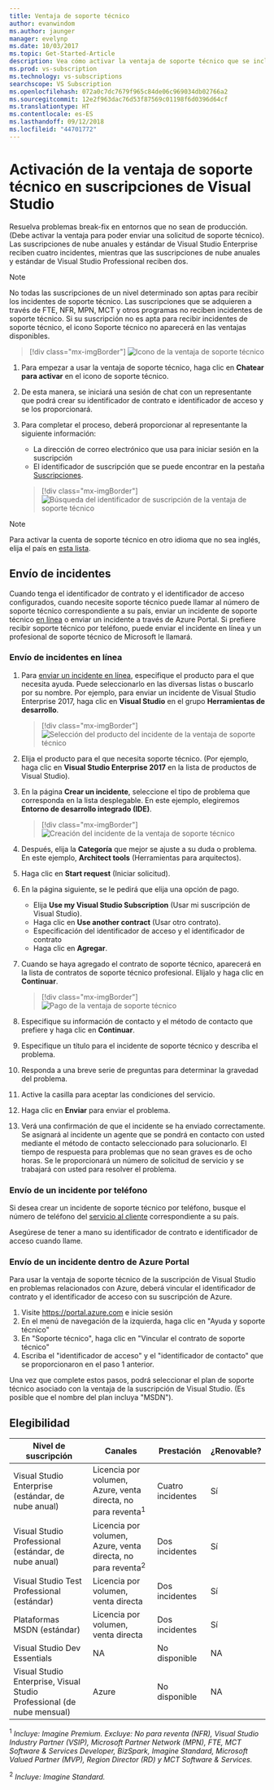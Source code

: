 ```yaml
---
title: Ventaja de soporte técnico
author: evanwindom
ms.author: jaunger
manager: evelynp
ms.date: 10/03/2017
ms.topic: Get-Started-Article
description: Vea cómo activar la ventaja de soporte técnico que se incluye con la suscripción de Visual Studio.
ms.prod: vs-subscription
ms.technology: vs-subscriptions
searchscope: VS Subscription
ms.openlocfilehash: 072a0c7dc7679f965c84de06c969034db02766a2
ms.sourcegitcommit: 12e2f963dac76d53f87569c01198f6d0396d64cf
ms.translationtype: HT
ms.contentlocale: es-ES
ms.lasthandoff: 09/12/2018
ms.locfileid: "44701772"
---
```

# <a name="activate-the-technical-support-benefit-in-visual-studio-subscriptions"></a>Activación de la ventaja de soporte técnico en suscripciones de Visual Studio

Resuelva problemas break-fix en entornos que no sean de producción. (Debe activar la ventaja para poder enviar una solicitud de soporte técnico). Las suscripciones de nube anuales y estándar de Visual Studio Enterprise reciben cuatro incidentes, mientras que las suscripciones de nube anuales y estándar de Visual Studio Professional reciben dos.

   > [!NOTE]
   > No todas las suscripciones de un nivel determinado son aptas para recibir los incidentes de soporte técnico. Las suscripciones que se adquieren a través de FTE, NFR, MPN, MCT y otros programas no reciben incidentes de soporte técnico. Si su suscripción no es apta para recibir incidentes de soporte técnico, el icono Soporte técnico no aparecerá en las ventajas disponibles.

> [!div class="mx-imgBorder"]
> ![Icono de la ventaja de soporte técnico](_img\vs-tech-support\vs-tech-support-tile.png)


1.  Para empezar a usar la ventaja de soporte técnico, haga clic en **Chatear para activar** en el icono de soporte técnico. 
2.  De esta manera, se iniciará una sesión de chat con un representante que podrá crear su identificador de contrato e identificador de acceso y se los proporcionará. 
3.  Para completar el proceso, deberá proporcionar al representante la siguiente información:
    - La dirección de correo electrónico que usa para iniciar sesión en la suscripción
    - El identificador de suscripción que se puede encontrar en la pestaña [Suscripciones](https://my.visualstudio.com/subscriptions).

    > [!div class="mx-imgBorder"]
    > ![Búsqueda del identificador de suscripción de la ventaja de soporte técnico](_img\vs-tech-support\vs-tech-support-subID-cropped.png)


> [!NOTE]
> Para activar la cuenta de soporte técnico en otro idioma que no sea inglés, elija el país en [esta lista](https://support.microsoft.com/help/14084/activate-support-contract).   


## <a name="how-to-submit-an-incident"></a>Envío de incidentes

Cuando tenga el identificador de contrato y el identificador de acceso configurados, cuando necesite soporte técnico puede llamar al número de soporte técnico correspondiente a su país, enviar un incidente de soporte técnico [en línea](http://support.microsoft.com/oas/) o enviar un incidente a través de Azure Portal. Si prefiere recibir soporte técnico por teléfono, puede enviar el incidente en línea y un profesional de soporte técnico de Microsoft le llamará.

### <a name="submit-an-incident-online"></a>Envío de incidentes en línea

1.  Para [enviar un incidente en línea](http://support.microsoft.com/oas/), especifique el producto para el que necesita ayuda. Puede seleccionarlo en las diversas listas o buscarlo por su nombre. Por ejemplo, para enviar un incidente de Visual Studio Enterprise 2017, haga clic en **Visual Studio** en el grupo **Herramientas de desarrollo**.
    > [!div class="mx-imgBorder"]    
    > ![Selección del producto del incidente de la ventaja de soporte técnico](_img\vs-tech-support\vs-tech-support-select-product.png)

2.  Elija el producto para el que necesita soporte técnico. (Por ejemplo, haga clic en **Visual Studio Enterprise 2017** en la lista de productos de Visual Studio).
3.  En la página **Crear un incidente**, seleccione el tipo de problema que corresponda en la lista desplegable. En este ejemplo, elegiremos **Entorno de desarrollo integrado (IDE)**.
    > [!div class="mx-imgBorder"]    
    > ![Creación del incidente de la ventaja de soporte técnico](_img\vs-tech-support\vs-tech-support-create-incident.png)

4.  Después, elija la **Categoría** que mejor se ajuste a su duda o problema. En este ejemplo, **Architect tools** (Herramientas para arquitectos).
5.  Haga clic en **Start request** (Iniciar solicitud).
6.  En la página siguiente, se le pedirá que elija una opción de pago.
    - Elija **Use my Visual Studio Subscription** (Usar mi suscripción de Visual Studio).
    - Haga clic en **Use another contract** (Usar otro contrato).
    - Especificación del identificador de acceso y el identificador de contrato
    - Haga clic en **Agregar**.
7.  Cuando se haya agregado el contrato de soporte técnico, aparecerá en la lista de contratos de soporte técnico profesional. Elíjalo y haga clic en **Continuar**.
    > [!div class="mx-imgBorder"]     
    > ![Pago de la ventaja de soporte técnico](_img\vs-tech-support\vs-tech-support-payment.png)

8.  Especifique su información de contacto y el método de contacto que prefiere y haga clic en **Continuar**.
9.  Especifique un título para el incidente de soporte técnico y describa el problema.
10. Responda a una breve serie de preguntas para determinar la gravedad del problema.
11. Active la casilla para aceptar las condiciones del servicio.
12. Haga clic en **Enviar** para enviar el problema.
13. Verá una confirmación de que el incidente se ha enviado correctamente. Se asignará al incidente un agente que se pondrá en contacto con usted mediante el método de contacto seleccionado para solucionarlo. El tiempo de respuesta para problemas que no sean graves es de ocho horas. Se le proporcionará un número de solicitud de servicio y se trabajará con usted para resolver el problema.

### <a name="submit-an-incident-by-phone"></a>Envío de un incidente por teléfono

Si desea crear un incidente de soporte técnico por teléfono, busque el número de teléfono del [servicio al cliente](https://support.microsoft.com/help/13948/global-customer-service-phone-numbers) correspondiente a su país.

Asegúrese de tener a mano su identificador de contrato e identificador de acceso cuando llame.

### <a name="submit-an-incident-within-the-azure-portal"></a>Envío de un incidente dentro de Azure Portal

Para usar la ventaja de soporte técnico de la suscripción de Visual Studio en problemas relacionados con Azure, deberá vincular el identificador de contrato y el identificador de acceso con su suscripción de Azure.

1.  Visite https://portal.azure.com e inicie sesión
2.  En el menú de navegación de la izquierda, haga clic en "Ayuda y soporte técnico"
3.  En "Soporte técnico", haga clic en "Vincular el contrato de soporte técnico"
4.  Escriba el "identificador de acceso" y el "identificador de contacto" que se proporcionaron en el paso 1 anterior.

Una vez que complete estos pasos, podrá seleccionar el plan de soporte técnico asociado con la ventaja de la suscripción de Visual Studio.  (Es posible que el nombre del plan incluya "MSDN").

## <a name="eligibility"></a>Elegibilidad

| Nivel de suscripción                                                 |     Canales                                            | Prestación                                                          | ¿Renovable?    |
|--------------------------------------------------------------------|---------------------------------------------------------|------------------------------------------------------------------|---------------|
| Visual Studio Enterprise (estándar, de nube anual)   | Licencia por volumen, Azure, venta directa, no para reventa<sup>1</sup> | Cuatro incidentes       |  Sí|
| Visual Studio Professional (estándar, de nube anual) | Licencia por volumen, Azure, venta directa, no para reventa<sup>2</sup>                                        | Dos incidentes                                                          |Sí         |
| Visual Studio Test Professional (estándar)                         | Licencia por volumen, venta directa                                              | Dos incidentes                                             |  Sí         |
| Plataformas MSDN (estándar)                                          | Licencia por volumen, venta directa                                              | Dos incidentes                                               | Sí         |
| Visual Studio Dev Essentials | NA | No disponible |NA|
| Visual Studio Enterprise, Visual Studio Professional (de nube mensual) | Azure                                       | No disponible                                                           |NA|

<sup>1</sup> *Incluye: Imagine Premium. Excluye: No para reventa (NFR), Visual Studio Industry Partner (VSIP), Microsoft Partner Network (MPN), FTE, MCT Software & Services Developer, BizSpark, Imagine Standard, Microsoft Valued Partner (MVP), Region Director (RD) y MCT Software & Services.*

<sup>2</sup> *Incluye: Imagine Standard.*
